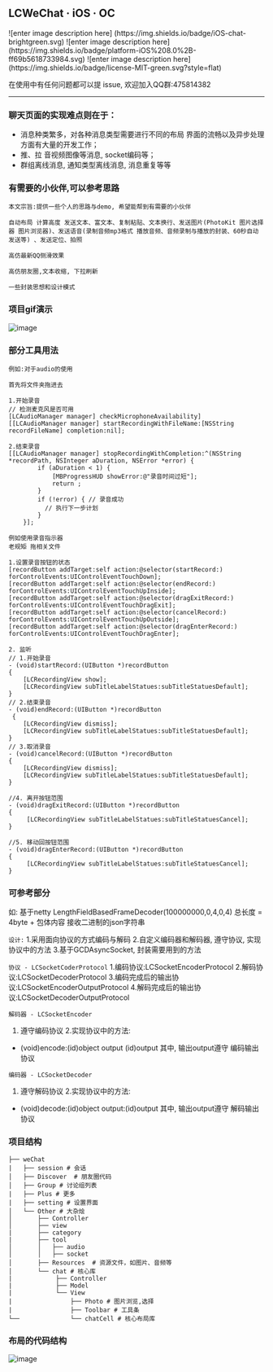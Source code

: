 ## LCWeChat · iOS · OC

<p align="left">
![enter image description here]
(https://img.shields.io/badge/iOS-chat-brightgreen.svg) 
![enter image description here]
(https://img.shields.io/badge/platform-iOS%208.0%2B-ff69b5618733984.svg) 
![enter image description here]
(https://img.shields.io/badge/license-MIT-green.svg?style=flat) 
</a>

在使用中有任何问题都可以提 issue, 欢迎加入QQ群:475814382

------------------------------------------------------------------------------------------------
### 聊天页面的实现难点则在于：

- 消息种类繁多，对各种消息类型需要进行不同的布局 界面的流畅以及异步处理方面有大量的开发工作；
- 推、拉 音视频图像等消息, socket编码等；
- 群组离线消息, 通知类型离线消息, 消息重复等等

### 有需要的小伙伴,可以参考思路
`本文宗旨:提供一些个人的思路与demo, 希望能帮到有需要的小伙伴`

`自动布局 计算高度 发送文本、富文本、复制粘贴、文本换行、发送图片(PhotoKit 图片选择器 图片浏览器)、发送语音(录制音频mp3格式 播放音频、音频录制与播放的封装、60秒自动发送等) 、发送定位、拍照`

`高仿最新QQ侧滑效果`

`高仿朋友圈,文本收缩, 下拉刷新`

`一些封装思想和设计模式`

### 项目gif演示
![image](https://github.com/icoderRo/LCWeChat/blob/master/Resource/LCWeChat.gif)

### 部分工具用法
```
例如:对于audio的使用

首先将文件夹拖进去

1.开始录音
// 检测麦克风是否可用
[LCAudioManager manager] checkMicrophoneAvailability]
[[LCAudioManager manager] startRecordingWithFileName:[NSString recordFileName] completion:nil];

2.结束录音
[[LCAudioManager manager] stopRecordingWithCompletion:^(NSString *recordPath, NSInteger aDuration, NSError *error) {
        if (aDuration < 1) { 
            [MBProgressHUD showError:@"录音时间过短"];
            return ;
        }
        if (!error) { // 录音成功
          // 执行下一步计划
        }
    }];
```

```
例如使用录音指示器
老规矩 拖相关文件

1.设置录音按钮的状态
[recordButton addTarget:self action:@selector(startRecord:) forControlEvents:UIControlEventTouchDown];
[recordButton addTarget:self action:@selector(endRecord:) forControlEvents:UIControlEventTouchUpInside];
[recordButton addTarget:self action:@selector(dragExitRecord:) forControlEvents:UIControlEventTouchDragExit];
[recordButton addTarget:self action:@selector(cancelRecord:) forControlEvents:UIControlEventTouchUpOutside];
[recordButton addTarget:self action:@selector(dragEnterRecord:) forControlEvents:UIControlEventTouchDragEnter];

2. 监听
// 1.开始录音
- (void)startRecord:(UIButton *)recordButton 
{
    [LCRecordingView show];
    [LCRecordingView subTitleLabelStatues:subTitleStatuesDefault];
}
// 2.结束录音
- (void)endRecord:(UIButton *)recordButton
 {
    [LCRecordingView dismiss];
    [LCRecordingView subTitleLabelStatues:subTitleStatuesDefault];
}
// 3.取消录音
- (void)cancelRecord:(UIButton *)recordButton
{
    [LCRecordingView dismiss];
    [LCRecordingView subTitleLabelStatues:subTitleStatuesDefault];
}

//4. 离开按钮范围
- (void)dragExitRecord:(UIButton *)recordButton
{
     [LCRecordingView subTitleLabelStatues:subTitleStatuesCancel];
}

//5. 移动回按钮范围
- (void)dragEnterRecord:(UIButton *)recordButton
{
     [LCRecordingView subTitleLabelStatues:subTitleStatuesCancel];
}
```
### 可参考部分
如: 基于netty LengthFieldBasedFrameDecoder(100000000,0,4,0,4) 
总长度 = 4byte + 包体内容
接收二进制的json字符串

`设计:`
1.采用面向协议的方式编码与解码
2.自定义编码器和解码器, 遵守协议, 实现协议中的方法
3.基于GCDAsyncSocket, 封装需要用到的方法

`协议 - LCSocketCoderProtocol`
1.编码协议:LCSocketEncoderProtocol
2.解码协议:LCSocketDecoderProtocol
3.编码完成后的输出协议:LCSocketEncoderOutputProtocol
4.解码完成后的输出协议:LCSocketDecoderOutputProtocol

`解码器 - LCSocketEncoder`
1. 遵守编码协议
2.实现协议中的方法:
- (void)encode:(id)object output (id<LCSocketEncoderOutputProtocol>)output
其中, 输出output遵守 编码输出协议

`编码器 - LCSocketDecoder`
1. 遵守解码协议
2.实现协议中的方法:
- (void)decode:(id)object output:(id<LCSocketDecoderOutputProtocol>)output
其中, 输出output遵守 解码输出协议

### 项目结构
```
├── weChat  
|   ├── session # 会话
│   ├── Discover  # 朋友圈代码
│   ├── Group # 讨论组列表
|   ├── Plus # 更多
|   ├── setting # 设置界面
│   └── Other # 大杂烩
│       ├── Controller
│       ├── view
|       ├── category
|       ├── tool
│       │   ├── audio
│       │   ├── socket
│       ├── Resources  # 资源文件，如图片、音频等
│       └── chat # 核心库
|            ├── Controller
|            ├── Model
|            └── View
|                ├── Photo # 图片浏览,选择
|                ├── Toolbar # 工具条
└──              └── chatCell # 核心布局库

```
 
### 布局的代码结构
![image](https://github.com/icoderRo/LCWeChat/blob/master/Resource/mainController.png)


